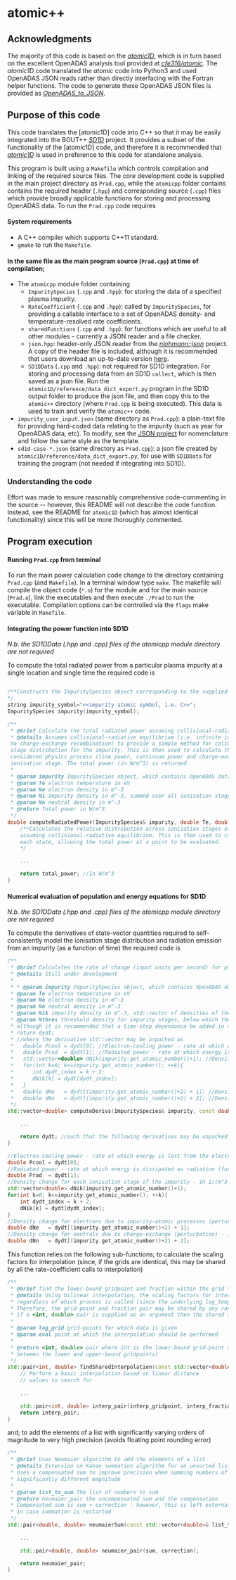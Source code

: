 # atomic++
## Acknowledgments

The majority of this code is based on the [_atomic1D_](https://github.com/TBody/atomic1D), which is in turn based on the excellent OpenADAS analysis tool provided at [_cfe316/atomic_](https://github.com/cfe316/atomic). The _atomic1D_ code translated the _atomic_ code into Python3 and used OpenADAS JSON reads rather than directly interfacing with the Fortran helper functions. The code to generate these OpenADAS JSON files is provided as [_OpenADAS\_to\_JSON_](https://github.com/TBody/OpenADAS_to_JSON).

## Purpose of this code  

This code translates the [atomic1D] code into C++ so that it may be easily integrated into the BOUT++ [_SD1D_](https://github.com/boutproject/SD1D) project. It provides a subset of the functionality of the [atomic1D] code, and therefore it is recommended that [_atomic1D_](https://github.com/TBody/atomic1D) is used in preference to this code for standalone analysis.

This program is built using a `Makefile` which controls compilation and linking of the required source files. The core development code is supplied in the main project directory as `Prad.cpp`, while the `atomicpp` folder contains contains the required header (`.hpp`) and corresponding source (`.cpp`) files which provide broadly applicable functions for storing and processing OpenADAS data. To run the `Prad.cpp` code requires

#### System requirements  

* A C++ compiler which supports C++11 standard.
* `gmake` to run the `Makefile`.

#### In the same file as the main program source (`Prad.cpp`) at time of compilation;  

* The `atomicpp` module folder containing
    - `ImpuritySpecies` (`.cpp` and `.hpp`): for storing the data of a specified plasma impurity.
    - `RateCoefficient` (`.cpp` and `.hpp`): called by `ImpuritySpecies`, for providing a callable interface to a set of OpenADAS density- and temperature-resolved rate coefficients.
    - `sharedFunctions` (`.cpp` and `.hpp`): for functions which are useful to all other modules - currently a JSON reader and a file checker.
    - `json.hpp`: header-only JSON reader from the [_nlohmann::json_](https://github.com/nlohmann/json) project. A copy of the header file is included, although it is recommended that users download an up-to-date version [here](https://github.com/nlohmann/json/blob/develop/src/json.hpp).
    - `SD1DData` (`.cpp` and `.hpp`): not required for SD1D integration. For storing and processing data from an SD1D `collect`, which is then saved as a json file. Run the `atomic1D/reference/data_dict_export.py` program in the SD1D output folder to produce the json file, and then copy this to the `atomic++` directory (where `Prad.cpp` is being executed). This data is used to train and verify the `atomic++` code.
* `impurity_user_input.json` (same directory as `Prad.cpp`): a plain-text file for providing hard-coded data relating to the impurity (such as year for OpenADAS data, etc). To modify, see the [JSON project](http://www.json.org) for nomenclature and follow the same style as the template.
* `sd1d-case-*.json` (same directory as `Prad.cpp`): a json file created by `atomic1D/reference/data_dict_export.py`, for use with `SD1DData` for training the program (not needed if integrating into SD1D).

### Understanding the code  
Effort was made to ensure reasonably comprehensive code-commenting in the source -- however, this README will not describe the code function. Instead, see the README for `atomic1D` (which has almost identical functionality) since this will be more thoroughly commented.

## Program execution  

#### Running `Prad.cpp` from terminal  

To run the main power calculation code change to the directory containing `Prad.cpp` (and `Makefile`). In a terminal window type `make`. The makefile will compile the object code (`*.o`) for the module and for the main source (`Prad.o`), link the executables and then execute `./Prad` to run the executable. Compilation options can be controlled via the `flags` make variable in `Makefile`.

#### Integrating the power function into SD1D  

*N.b. the SD1DData (.hpp and .cpp) files of the atomicpp module directory are not required*

To compute the total radiated power from a particular plasma impurity at a single location and single time the required code is
```cpp

/**Constructs the ImpuritySpecies object corresponding to the supplied impurity_symbol. N.b. this symbol corresponds to a key for the impurity_user_input.json file which records hard-coded OpenADAS parameters.
*/
string impurity_symbol="<<impurity atomic symbol, i.e. C>>";
ImpuritySpecies impurity(impurity_symbol);

/**
 * @brief Calculate the total radiated power assuming collisional-radiative equilibrium
 * @details Assumes collisional-radiative equilibrium (i.e. infinite impurity retention time,  
 no charge-exchange recombination) to provide a simple method for calculating the ionisation  
 stage distribution for the impurity. This is then used to calculate the power due to each  
 considered physics process (line power, continuum power and charge-exchange power) for each
 ionisation stage. The total power (in W/m^3) is returned.
 * 
 * @param impurity ImpuritySpecies object, which contains OpenADAS data on relevant atomic-physics rate-coefficients
 * @param Te electron temperature in eV
 * @param Ne electron density in m^-3
 * @param Ni impurity density in m^-3, summed over all ionisation stages
 * @param Nn neutral density in m^-3
 * @return Total power in W/m^3
 */
double computeRadiatedPower(ImpuritySpecies& impurity, double Te, double Ne, double Ni, double Nn){
    /**Calculates the relative distribution across ionisation stages of the impurity by  
    assuming collisional-radiative equilibrium. This is then used to calculate the density within  
    each state, allowing the total power at a point to be evaluated.
    */

    ...

    return total_power; //In W/m^3
}
```

#### Numerical evaluation of population and energy equations for SD1D  

*N.b. the SD1DData (.hpp and .cpp) files of the atomicpp module directory are not required*

To compute the derivatives of state-vector quantities required to self-consistently model the ionisation stage distribution and radiation emission from an impurity (as a function of time) the required code is

```cpp
/**
 * @brief Calculates the rate of change (input units per second) for plasma parameters due to OpenADAS atomic physics processes
 * @details Still under development
 * 
 * * @param impurity ImpuritySpecies object, which contains OpenADAS data on relevant atomic-physics rate-coefficients
 * @param Te electron temperature in eV
 * @param Ne electron density in m^-3
 * @param Nn neutral density in m^-3
 * @param Nik impurity density in m^-3, std::vector of densities of the form [Ni^0, Ni^1+, Ni^2+, ..., Ni^Z+]
 * @param Nthres threshold density for impurity stages, below which the time evolution of this stage is ignored. Default is 1e9,
 * although it is recommended that a time-step dependance be added in the calling code.
 * return dydt;
 * //where the derivative std::vector may be unpacked as
 *   double Pcool = dydt[0]; //Electron-cooling power - rate at which energy is lost from the electron population - in W/m^3
 *   double Prad  = dydt[1]; //Radiated power - rate at which energy is dissipated as radiation (for diagnostics) - in W/m^3
 *   std::vector<double> dNik(impurity.get_atomic_number()+1); //Density change for each ionisation stage of the impurity - in 1/(m^3 s)
 *   for(int k=0; k<=impurity.get_atomic_number(); ++k){
 *      int dydt_index = k + 2;
 *      dNik[k] = dydt[dydt_index];
 *   }
 *   double dNe   = dydt[(impurity.get_atomic_number()+2) + 1]; //Density change for electrons due to impurity-atomic processes (perturbation) - in 1/(m^3 s)
 *   double dNn   = dydt[(impurity.get_atomic_number()+2) + 2]; //Density change for neutrals due to impurity-atomic processes (perturbation) - in 1/(m^3 s)
 */
std::vector<double> computeDerivs(ImpuritySpecies& impurity, const double Te, const double Ne, const double Nn, const std::vector<double>& Nik, const double Nthres = 1e9){

    ...

    return dydt; //such that the following derivatives may be unpacked from the solver
}

//Electron-cooling power - rate at which energy is lost from the electron population - in W/m^3
double Pcool = dydt[0];
//Radiated power - rate at which energy is dissipated as radiation (for diagnostics) - in W/m^3
double Prad  = dydt[1];
//Density change for each ionisation stage of the impurity - in 1/(m^3 s)
std::vector<double> dNik(impurity.get_atomic_number()+1);
for(int k=0; k<=impurity.get_atomic_number(); ++k){
    int dydt_index = k + 2;
    dNik[k] = dydt[dydt_index];
}
//Density change for electrons due to impurity-atomic processes (perturbation) - in 1/(m^3 s)
double dNe   = dydt[(impurity.get_atomic_number()+2) + 1];
//Density change for neutrals due to charge-exchange (perturbation) - in 1/(m^3 s)
double dNn   = dydt[(impurity.get_atomic_number()+2) + 2];
```

This function relies on the following sub-functions; to calculate the scaling factors for interpolation (since, if the grids are identical, this may be shared by all the rate-coefficient calls to interpolation)
```cpp
/**
 * @brief find the lower-bound gridpoint and fraction within the grid for the given point at which to interpolate
 * @details Using bilinear interpolation, the scaling factors for interpolating the rate coefficients are the same
 * regardless of which process is called (since the underlying log_temperature and log_density grids are the same).
 * Therefore, the grid-point and fraction pair may be shared by any rate-coefficient. Have overloaded call0D such that,
 * if a <int, double> pair is supplied as an argument then the shared interpolation method will be called
 * 
 * @param log_grid grid-points for which data is given
 * @param eval point at which the interpolation should be performed
 * 
 * @return <int, double> pair where int is the lower-bound grid-point and fraction is the scaling factor (fractional distance
 * between the lower and upper-bound gridpoints)
 */
std::pair<int, double> findSharedInterpolation(const std::vector<double>& log_grid, const double eval){
    // Perform a basic interpolation based on linear distance
    // values to search for
    
    ...

    std::pair<int, double> interp_pair(interp_gridpoint, interp_fraction);
    return interp_pair;
}
```

and; to add the elements of a list with significantly varying orders of magnitude to very high precision (avoids floating point rounding error)

```cpp
/**
 * @brief Uses Neumaier algorithm to add the elements of a list
 * @details Extension on Kahan summation algorithm for an unsorted list
 * Uses a compensated sum to improve precision when summing numbers of 
 * significantly different magnitude
 * 
 * @param list_to_sum The list of numbers to sum
 * @return neumaier_pair the uncompensated sum and the compensation
 * Compensated sum is sum + correction - however, this is left external
 * in case summation is restarted
 */
std::pair<double, double> neumaierSum(const std::vector<double>& list_to_sum, const double previous_correction = 0.0){
    
    ...

    std::pair<double, double> neumaier_pair(sum, correction);

    return neumaier_pair;
}
```







